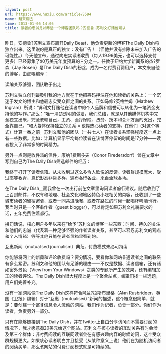```yaml
---
layout: post
url: https://www.huxiu.com/article/8594
name: 翻来翻去
time: 2013-01-05 14:05
title: 读者的忠诚足以养活一个博客团队吗？安德鲁·苏利文打赌他可以
---
```

昨日，安德鲁?苏利文宣布离开Daily Beast，他负责更新的博客The Daily Dish将独立出来。这里说的是真正的独立：没有广告！（但他并没有排除未来加入广告的可能性。）今天他宣布，通过向忠实读者收费（每人19.99美元，也可以选择支付更多）已经募集了90万美元年度预算的三分之一。任教于纽约大学新闻系的杰?罗森（Jay Rosen）是The Daily Dish的粉丝，成为一名付费订阅用户，本文来自他的博客，由虎嗅编译：

读编关系够强，团队敢于出走

苏利文独立创刊最吸引我的地方就在于他把筹码押注在他和读者的关系上：一个沉迷于发文的博主和他最忠实受众群之间的关系。正如马修?英格兰姆（Mathew Ingram）所说：“苏利文打赌他在读者中的个人品牌和信誉可以转化为一笔资金支持他的写作。”那么：“唯一清楚透明的做法，我们总结，就是从其他媒体机构中完全独立出来，完全依赖自己，工资、医疗保险、法务、技术和会计方面的支出，完全靠自己。“和大媒体保持独立的关系 = 依靠热心读者的支持。在他们（对这个等式）计算一番之前，苏利文和他的团队（一共七人）在读者关系坚强程度这一点上有一些数据。比如：计算机显示平均每位读者在该博客停留的时间是17分钟——读者投入了非常多的时间精力。

另外一点则是收件箱的信件，康纳?费斯多夫（Conor Firedersdorf）曾在文章中写到自己为The Daily Dish筛选邮件的经历：

我终于打开了读者信箱。从未收到过这么多令人欣悦的反馈。读者群规模庞大，受过高等教育，意识形态非常多样，遍布各行各业，来自全球各地。

在The Daily Dish上面我曾在一次出行前在文章里询问读者旅行建议。随后收到了上百封邮件，不仅有和地理、社会文化和地区特色小吃相关的内容，还收到了一些城市读者的留宿邀请，或者一同共进晚餐，或者在路过的时候一起喝杯啤酒也行。我当时只是一个客串作者（guest blogger），可以肯定如果苏利文礼貌要求的话，五年免费住着都行。

换句话说，核心用户多年以来在“给予”苏利文的博客一些东西：时间、持久的关注和他们的忠诚（代表着一种足够坚强的作者读者关系，甚至可以容忍苏利文的观点和个人情绪）等等其他只能在读者信箱里看到的。

互惠新闻（mutualised journalism）典范，付费模式未必可持续

你能够将网上的新闻和评论收费吗？要分情况，要看你和网站普通读者之间的联系有多么紧密。苏利文和他的团队有足够的理由——不仅是数据、读者信箱，还有诸如窗外景色（View from Your Windows）之类的专题所产生的效果，还有编辑加工的读者评论。The Daily Dish很大程度上是一个聚合站点，编辑们找一些选题，用户们完善补充。

没有一家网站像The Daily Dish这样符合阿兰?拉斯布里格（Alan Rusbridger，英国《卫报》编辑）对于“互惠（mutualised）”新闻的描述，这个概念很简单，就是：要创建一个富含信息令人激动的网站，我们作为记者，负责一部分。你们作为读者，负责另外一部分。

只有在能够链接到The Daily Dish，并在Twitter上自由分享访问而不需要订阅的情况下，我才愿意掏20美元给这个网站。苏利文与核心读者的互动关系有时会涉及第三个群体：非付费阅读的互联网读者会在有感兴趣内容的时候访问，这个受众群规模更大。如果核心读者明白并且接受（从某种意义上说）他们在为随机访问者的阅读买单，那么该网站的付费订阅模式就是可持续的。


